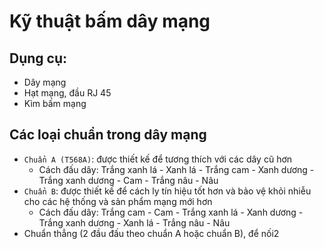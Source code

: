 # Kỹ thuật bấm dây mạng 
## Dụng cụ:
- Dây mạng
- Hạt mạng, đầu RJ 45
- Kìm bấm mạng
## Các loại chuẩn trong dây mạng
- `Chuẩn A (T568A)`: được thiết kế để tương thích với các dây cũ hơn
  - Cách đấu dây: Trắng xanh lá - Xanh lá - Trắng cam - Xanh dương - Trắng xanh dương - Cam - Trắng nâu - Nâu
- `Chuẩn B`: được thiết kế để cách ly tín hiệu tốt hơn và bảo vệ khỏi nhiễu cho các hệ thống và sản phẩm mạng mới hơn 
  - Cách đấu dây: Trắng cam - Cam - Trắng xanh lá - Xanh dương - Trắng xanh dương - Xanh lá - Trắng nâu - Nâu
- Chuẩn thẳng (2 đầu đấu theo chuẩn A hoặc chuẩn B), để nối2 
